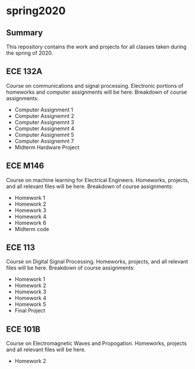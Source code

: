 # spring2020

## Summary

This repository contains the work and projects for all classes taken during the spring of 2020.

## ECE 132A

Course on communications and signal processing. Electronic portions of homeworks and computer assignments will be here. 
Breakdown of course assignments:
- Computer Assignment 1 
- Computer Assignemnt 2
- Computer Assignemnt 3
- Computer Assignemnt 4
- Computer Assignemnt 5
- Computer Assignemnt 7
- Midterm Hardware Project


## ECE M146
Course on machine learning for Electrical Engineers. Homeworks, projects, and all relevant files will be here.
Breakdown of course assignments:
- Homework 1
- Homework 2
- Homework 3
- Homework 4
- Homework 6
- Midterm code

## ECE 113
Course on Digital Signal Processing. Homeworks, projects, and all relevant files will be here.
Breakdown of course assignments:
- Homework 1
- Homework 2
- Homework 3
- Homework 4
- Homework 5
- Final Project

## ECE 101B
Course on Electromagnetic Waves and Propogation. Homeworks, projects and all relevant files will be here.
- Homework 2

